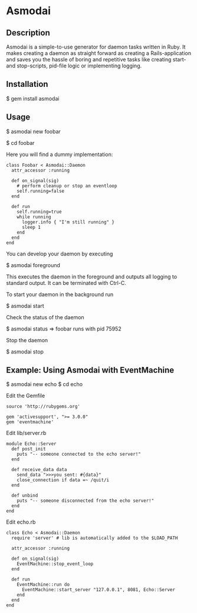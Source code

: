 # Asmodai

## Description

Asmodai is a simple-to-use generator for daemon tasks written in Ruby. It makes 
creating a daemon as straight forward as creating a Rails-application and saves 
you the hassle of boring and repetitive tasks like creating start- and 
stop-scripts, pid-file logic or implementing logging.

## Installation

$ gem install asmodai

## Usage

$ asmodai new foobar

$ cd foobar

Here you will find a dummy implementation:

    class Foobar < Asmodai::Daemon
      attr_accessor :running
      
      def on_signal(sig)
        # perform cleanup or stop an eventloop
        self.running=false
      end
      
      def run
        self.running=true
        while running
          logger.info { "I'm still running" }
          sleep 1
        end
      end
    end

You can develop your daemon by executing 

$ asmodai foreground

This executes the daemon in the foreground and outputs all logging to standard
output. It can be terminated with Ctrl-C.

To start your daemon in the background run

$ asmodai start

Check the status of the daemon

$ asmodai status
  => foobar runs with pid 75952
  
Stop the daemon

$ asmodai stop

## Example: Using Asmodai with EventMachine

$ asmodai new echo
$ cd echo

Edit the Gemfile

    source 'http://rubygems.org'

    gem 'activesupport', ">= 3.0.0"
    gem 'eventmachine'
  
Edit lib/server.rb

    module Echo::Server
      def post_init
        puts "-- someone connected to the echo server!"
      end
    
      def receive_data data
        send_data ">>>you sent: #{data}"
        close_connection if data =~ /quit/i
      end
    
      def unbind
        puts "-- someone disconnected from the echo server!"
      end
    end

Edit echo.rb

    class Echo < Asmodai::Daemon
      require 'server' # lib is automatically added to the $LOAD_PATH
      
      attr_accessor :running
      
      def on_signal(sig)
        EventMachine::stop_event_loop
      end
      
      def run
        EventMachine::run do 
          EventMachine::start_server "127.0.0.1", 8081, Echo::Server
        end
      end
    end





